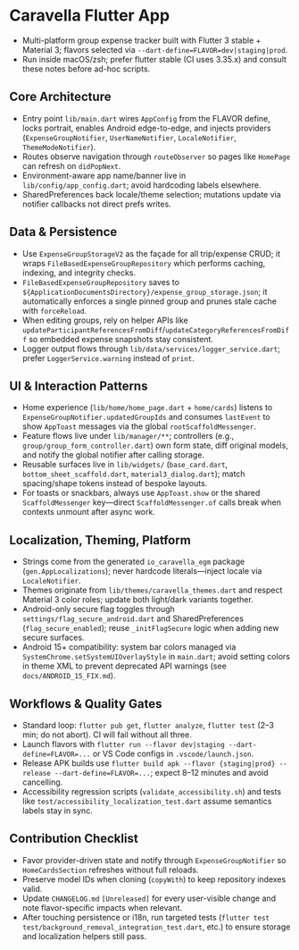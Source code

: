 # Caravella Flutter App
- Multi-platform group expense tracker built with Flutter 3 stable + Material 3; flavors selected via `--dart-define=FLAVOR=dev|staging|prod`.
- Run inside macOS/zsh; prefer flutter stable (CI uses 3.35.x) and consult these notes before ad-hoc scripts.

## Core Architecture
- Entry point `lib/main.dart` wires `AppConfig` from the FLAVOR define, locks portrait, enables Android edge-to-edge, and injects providers (`ExpenseGroupNotifier`, `UserNameNotifier`, `LocaleNotifier`, `ThemeModeNotifier`).
- Routes observe navigation through `routeObserver` so pages like `HomePage` can refresh on `didPopNext`.
- Environment-aware app name/banner live in `lib/config/app_config.dart`; avoid hardcoding labels elsewhere.
- SharedPreferences back locale/theme selection; mutations update via notifier callbacks not direct prefs writes.

## Data & Persistence
- Use `ExpenseGroupStorageV2` as the façade for all trip/expense CRUD; it wraps `FileBasedExpenseGroupRepository` which performs caching, indexing, and integrity checks.
- `FileBasedExpenseGroupRepository` saves to `${ApplicationDocumentsDirectory}/expense_group_storage.json`; it automatically enforces a single pinned group and prunes stale cache with `forceReload`.
- When editing groups, rely on helper APIs like `updateParticipantReferencesFromDiff`/`updateCategoryReferencesFromDiff` so embedded expense snapshots stay consistent.
- Logger output flows through `lib/data/services/logger_service.dart`; prefer `LoggerService.warning` instead of `print`.

## UI & Interaction Patterns
- Home experience (`lib/home/home_page.dart` + `home/cards`) listens to `ExpenseGroupNotifier.updatedGroupIds` and consumes `lastEvent` to show `AppToast` messages via the global `rootScaffoldMessenger`.
- Feature flows live under `lib/manager/**`; controllers (e.g., `group/group_form_controller.dart`) own form state, diff original models, and notify the global notifier after calling storage.
- Reusable surfaces live in `lib/widgets/` (`base_card.dart`, `bottom_sheet_scaffold.dart`, `material3_dialog.dart`); match spacing/shape tokens instead of bespoke layouts.
- For toasts or snackbars, always use `AppToast.show` or the shared `ScaffoldMessenger` key—direct `ScaffoldMessenger.of` calls break when contexts unmount after async work.

## Localization, Theming, Platform
- Strings come from the generated `io_caravella_egm` package (`gen.AppLocalizations`); never hardcode literals—inject locale via `LocaleNotifier`.
- Themes originate from `lib/themes/caravella_themes.dart` and respect Material 3 color roles; update both light/dark variants together.
- Android-only secure flag toggles through `settings/flag_secure_android.dart` and SharedPreferences (`flag_secure_enabled`); reuse `_initFlagSecure` logic when adding new secure surfaces.
- Android 15+ compatibility: system bar colors managed via `SystemChrome.setSystemUIOverlayStyle` in `main.dart`; avoid setting colors in theme XML to prevent deprecated API warnings (see `docs/ANDROID_15_FIX.md`).

## Workflows & Quality Gates
- Standard loop: `flutter pub get`, `flutter analyze`, `flutter test` (2–3 min; do not abort). CI will fail without all three.
- Launch flavors with `flutter run --flavor dev|staging --dart-define=FLAVOR=...` or VS Code configs in `.vscode/launch.json`.
- Release APK builds use `flutter build apk --flavor {staging|prod} --release --dart-define=FLAVOR=...`; expect 8–12 minutes and avoid cancelling.
- Accessibility regression scripts (`validate_accessibility.sh`) and tests like `test/accessibility_localization_test.dart` assume semantics labels stay in sync.

## Contribution Checklist
- Favor provider-driven state and notify through `ExpenseGroupNotifier` so `HomeCardsSection` refreshes without full reloads.
- Preserve model IDs when cloning (`copyWith`) to keep repository indexes valid.
- Update `CHANGELOG.md` `[Unreleased]` for every user-visible change and note flavor-specific impacts when relevant.
- After touching persistence or i18n, run targeted tests (`flutter test test/background_removal_integration_test.dart`, etc.) to ensure storage and localization helpers still pass.